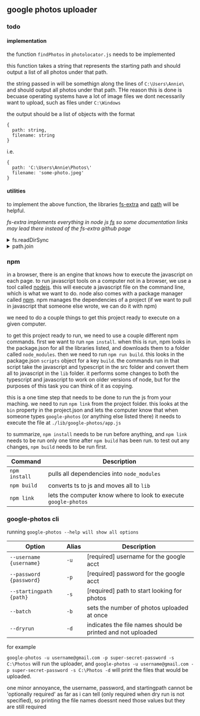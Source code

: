 ## google photos uploader

### todo

#### implementation

the function `findPhotos` in `photolocator.js` needs to be implemented

this function takes a string that represents the starting path and should output a list of all photos under that path.

the string passed in will be somethign along the lines of `C:\Users\Annie\` and should output all photos under that path. THe reason this is done is becuase operating systems have a lot of image files we dont necessarily want to upload, such as files under `C:\Windows`

the output should be a list of objects with the format

```
{
  path: string,
  filename: string
}
```

i.e.

```
{
  path: 'C:\Users\Annie\Photos\'
  filename: 'some-photo.jpeg'
}
```

#### utilities

to implement the above function, the libraries [fs-extra](https://github.com/jprichardson/node-fs-extra) and [path](https://nodejs.org/api/path.html) will be helpful.

_fs-extra implements everything in node js [fs](https://nodejs.org/api/fs.html) so some documentation links may lead there instead of the fs-extra github page_

<details>
  <summary>fs.readDirSync</summary>
  <p>
    <code>fs.readdirSync(path[, options])</code> <a href="https://nodejs.org/api/fs.html#fs_fs_readdirsync_path_options">source</a>
    <br/><br/>
    this function returns the contents of a directory as a list of strings, for example, given a folder structure like
    <pre><code>
    C:
    |
    +-Users
     |
     +-Annie
      |
      +-Photos
       |
       +-Photo1.jpeg
       +-Photo2.jpeg
       +-SomeOtherFolder
        |
        + Photo3.jpeg
    </code></pre>
    the call <code>fs.readDirSync('C:\Users\Annie\Photos')</code> would return <code>['Photo1.jpeg', 'Photo2.jpeg', 'SomeOtherFolder']</code>
    <br/><br/>
    an option on this function is to pass in <code>{ "withFileTypes": true }</code> as the second parameter, and the function will return instances of <code>Dirent</code> instead if strings
  <br/><br/>
  this is helpful because a <code>Dirent</code> object has the functions <code>isDirectory()</code> and <code>isFile()</code> to let you know if the object is a file that is potentially a photo (strings 'Photo1.jpeg' and 'Photo2.jpeg' in the example) or a directory you need to look into for more photos (string 'SomeOtherFolder' in the example).  it also has the propery <code>name</code> that allows you to get the string that would have been returned
  <br/><br/>
    <a href='https://nodejs.org/api/fs.html#fs_class_fs_dirent'>source</a>
  <br/><br/>
    <i>additionally, this approach allows you to avoid symbolic links on a file system which you are unlikely to run into on opas comp but do exist, along with other misc things you can encounter on a file system that are not a folder or a file</i>
  </p>
</details>

<details>
  <summary>path.join</summary>
  <p>
    <code>path.join([...paths])</code> <a href='https://nodejs.org/api/path.html#path_path_join_paths'>source</a>
    <br/><br/>
    this function joins two parts of a path in the file system.  for example, given a path <code>'C:\Users\Annie'</code> and another part of the path <code>'Photos'</code> the call <code>path.join('C:\Users\Annie', 'Photos')</code> will produce the string <code>'C:\Users\Annie\Photos'</code>.  this may seem insignificant (why not just join the strings with <code>'C:\Users\Annie' + '\' + 'Photos'</code> but different operating systems have different seperators.  for example, on macos or a linux distro, the path is separated by '/' so the path would look like <code>'/home/annie'</code> and the code <code>'/home/annie' + '\' + 'photos'</code> would produce a bad path <code>'/home/annie\photos'</code>
  </p>
</details>

### npm

in a browser, there is an engine that knows how to execute the javascript on each page. to run javascript tools on a computer not in a browser, we use a tool called [nodejs](https://nodejs.org/en/). this will execute a javascript file on the command line, which is what we want to do. node also comes with a package manager called [npm](https://www.npmjs.com/). npm manages the dependencies of a project (if we want to pull in javascript that someone else wrote, we can do it with npm)

we need to do a couple things to get this project ready to execute on a given computer.

to get this project ready to run, we need to use a couple different npm commands. first we want to run `npm install`. when this is run, npm looks in the package.json for all the libraries listed, and downloads them to a folder called `node_modules`. then we need to run `npm run build`. this looks in the package.json `scripts` object for a key `build`. the commands run in that script take the javascript and typescript in the src folder and convert them all to javascript in the `lib` folder. it performs some changes to both the typescript and javascript to work on older versions of node, but for the purposes of this task you can think of it as copying.

this is a one time step that needs to be done to run the js from your maching. we need to run `npm link` from the project folder. this looks at the `bin` property in the project.json and lets the computer know that when someone types `google-photos` (or anything else listed there) it needs to execute the file at `./lib/google-photos/app.js`

to summarize, `npm install` needs to be run before anything, and `npm link` needs to be run only one time after `npm build` has been run. to test out any changes, `npm build` needs to be run first.

| Command       | Description                                                     |
| ------------- | --------------------------------------------------------------- |
| `npm install` | pulls all dependencies into `node_modules`                      |
| `npm build`   | converts ts to js and moves all to `lib`                        |
| `npm link`    | lets the computer know where to look to execute `google-photos` |

### google-photos cli

running `google-photos --help will show all options`

| Option                  | Alias | Description                                                 |
| ----------------------- | ----- | ----------------------------------------------------------- |
| `--username {username}` | `-u`  | [required] username for the google acct                     |
| `--password {password}` | `-p`  | [required] password for the google acct                     |
| `--startingpath {path}` | `-s`  | [required] path to start looking for photos                 |
| `--batch`               | `-b`  | sets the number of photos uploaded at once                  |
| `--dryrun`              | `-d`  | indicates the file names should be printed and not uploaded |

for example

`google-photos -u username@gmail.com -p super-secret-password -s C:\Photos` will run the uploader, and `google-photos -u username@gmail.com -p super-secret-password -s C:\Photos -d` will print the files that would be uploaded.

one minor annoyance, the username, password, and startingpath cannot be 'optionally required' as far as i can tell (only required when dry run is not specified), so printing the file names doessnt need those values but they are still required
